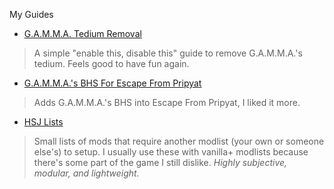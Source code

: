 
My Guides

- [G.A.M.M.A. Tedium Removal](./gammatediumremoval)
> A simple "enable this, disable this" guide to remove G.A.M.M.A.'s tedium. Feels good to have fun again.
- [G.A.M.M.A.'s BHS For Escape From Pripyat](./gammabhsforefp)
> Adds G.A.M.M.A.'s BHS into Escape From Pripyat, I liked it more.
- [HSJ Lists](./hsj)
> Small lists of mods that require another modlist (your own or someone else's) to setup. I usually use these with vanilla+ modlists because there's some part of the game I still dislike. *Highly subjective, modular, and lightweight.*
